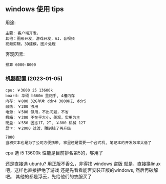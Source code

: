 
## windows 使用 tips

用途:

	主要: 客户端开发，
	其他：图形开发，游戏开发，AI，音视频
	视频剪辑，3D建模，图片处理

客观因素:

	预算 6000-8000

### 机器配置 (2023-01-05)

	cpu: ￥3600 i5 13600k
	board: 华硕 b660m 重炮手, 4槽内存
	内存: ￥800 32G单片 ddr4 3000HZ, ddr5 
	散热: ￥200 够用
	电源: ￥500 够用，不出问题，不省
	机箱: ￥200 不在乎大小，美观，实用为主
	硬盘: ￥550 固态1T，2T, ￥800 机械 12T
	显卡: ￥2000 过渡，赚到钱了再升级

	7800
	当初买本也是为了公司方便携带, 家里还是需要一个台式机, 笔记本的开发效率太低了

cpu 选 i5 13600k 性能是目前排名第5的，够用了

还是直接选 ubuntu? 用正版不香么，非得找 windows 盗版
就是，直接换linux 吧，这样也直接拒绝了游戏
还是先看看能否安装正版的windows, 然后再破解吧。
其他的都是浮云，先给他们的衣服买了

